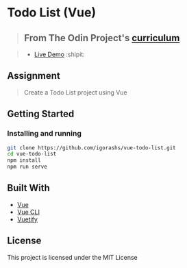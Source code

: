 # Todo List (Vue)

> ## From The Odin Project's [curriculum](https://www.theodinproject.com/courses/javascript/lessons/frameworks)

> - [Live Demo](https://igorashs.github.io/vue-todo-list/) :shipit:

## Assignment
> Create a Todo List project using Vue

## Getting Started
### Installing and running
```bash
git clone https://github.com/igorashs/vue-todo-list.git
cd vue-todo-list
npm install
npm run serve
```

## Built With
* [Vue](https://vuejs.org/)
* [Vue CLI](https://cli.vuejs.org/)
* [Vuetify](https://vuetifyjs.com/en/)

## License
This project is licensed under the MIT License
